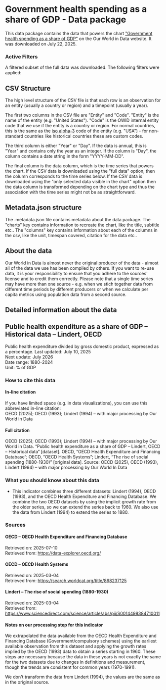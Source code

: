 # Government health spending as a share of GDP - Data package

This data package contains the data that powers the chart ["Government health spending as a share of GDP"](https://ourworldindata.org/grapher/public-health-expenditure-share-gdp?v=1&csvType=full&useColumnShortNames=false) on the Our World in Data website. It was downloaded on July 22, 2025.

### Active Filters

A filtered subset of the full data was downloaded. The following filters were applied:

## CSV Structure

The high level structure of the CSV file is that each row is an observation for an entity (usually a country or region) and a timepoint (usually a year).

The first two columns in the CSV file are "Entity" and "Code". "Entity" is the name of the entity (e.g. "United States"). "Code" is the OWID internal entity code that we use if the entity is a country or region. For normal countries, this is the same as the [iso alpha-3](https://en.wikipedia.org/wiki/ISO_3166-1_alpha-3) code of the entity (e.g. "USA") - for non-standard countries like historical countries these are custom codes.

The third column is either "Year" or "Day". If the data is annual, this is "Year" and contains only the year as an integer. If the column is "Day", the column contains a date string in the form "YYYY-MM-DD".

The final column is the data column, which is the time series that powers the chart. If the CSV data is downloaded using the "full data" option, then the column corresponds to the time series below. If the CSV data is downloaded using the "only selected data visible in the chart" option then the data column is transformed depending on the chart type and thus the association with the time series might not be as straightforward.

## Metadata.json structure

The .metadata.json file contains metadata about the data package. The "charts" key contains information to recreate the chart, like the title, subtitle etc.. The "columns" key contains information about each of the columns in the csv, like the unit, timespan covered, citation for the data etc..

## About the data

Our World in Data is almost never the original producer of the data - almost all of the data we use has been compiled by others. If you want to re-use data, it is your responsibility to ensure that you adhere to the sources' license and to credit them correctly. Please note that a single time series may have more than one source - e.g. when we stich together data from different time periods by different producers or when we calculate per capita metrics using population data from a second source.

## Detailed information about the data


## Public health expenditure as a share of GDP – Historical data – Lindert, OECD
Public health expenditure divided by gross domestic product, expressed as a percentage.
Last updated: July 10, 2025  
Next update: July 2026  
Date range: 1880–2024  
Unit: % of GDP  


### How to cite this data

#### In-line citation
If you have limited space (e.g. in data visualizations), you can use this abbreviated in-line citation:  
OECD (2025); OECD (1993); Lindert (1994) – with major processing by Our World in Data

#### Full citation
OECD (2025); OECD (1993); Lindert (1994) – with major processing by Our World in Data. “Public health expenditure as a share of GDP – Lindert, OECD – Historical data” [dataset]. OECD, “OECD Health Expenditure and Financing Database”; OECD, “OECD Health Systems”; Lindert, “The rise of social spending (1880-1930)” [original data].
Source: OECD (2025), OECD (1993), Lindert (1994) – with major processing by Our World In Data

### What you should know about this data
* This indicator combines three different datasets: Lindert (1994), OECD (1993), and the OECD Health Expenditure and Financing Database. We combine the two OECD datasets by using the implicit growth rate from the older series, so we can extend the series back to 1960. We also use the data from Lindert (1994) to extend the series to 1880.

### Sources

#### OECD – OECD Health Expenditure and Financing Database
Retrieved on: 2025-07-10  
Retrieved from: https://data-explorer.oecd.org/  

#### OECD – OECD Health Systems
Retrieved on: 2025-03-04  
Retrieved from: https://search.worldcat.org/title/868237125  

#### Lindert – The rise of social spending (1880-1930)
Retrieved on: 2025-03-04  
Retrieved from: https://www.sciencedirect.com/science/article/abs/pii/S0014498384710011  

#### Notes on our processing step for this indicator
We extrapolated the data available from the OECD Health Expenditure and Financing Database (Government/compulsory schemes) using the earliest available observation from this dataset and applying the growth rates implied by the OECD (1993) data to obtain a series starting in 1960. These steps are necessary because the data in these years is not exactly the same for the two datasets due to changes in definitions and measurement, though the trends are consistent for common years (1970-1991).

We don't transform the data from Lindert (1994), the values are the same as in the original source.


    